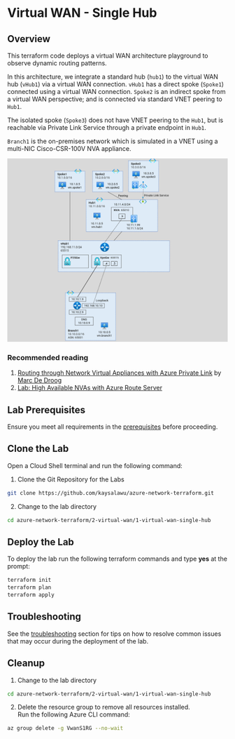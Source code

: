 
# Virtual WAN - Single Hub

## Overview

This terraform code deploys a virtual WAN architecture playground to observe dynamic routing patterns. 

In this architecture, we integrate a standard hub (`hub1`) to the virtual WAN hub (`vHub1`) via a virtual WAN connection. `vHub1` has a direct spoke (`Spoke1`) connected using a virtual WAN connection. `Spoke2` is an indirect spoke from a virtual WAN perspective; and is connected via standard VNET peering to `Hub1`. 

The isolated spoke (`Spoke3`) does not have VNET peering to the `Hub1`, but is reachable via Private Link Service through a private endpoint in `Hub1`.

`Branch1` is the on-premises network which is simulated in a VNET using a multi-NIC Cisco-CSR-100V NVA appliance.

![Virtual WAN - Single Hub](../../images/vwan-single-hub.png)

### Recommended reading

1. [Routing through Network Virtual Appliances with Azure Private Link](https://github.com/mddazure/azure-privatelink-routing) by [Marc De Droog](https://github.com/mddazure)
2. [Lab: High Available NVAs with Azure Route Server](https://github.com/dmauser/azure-routeserver/tree/main/ars-nhip#lab-high-available-nvas-with-azure-route-server)

## Lab Prerequisites

Ensure you meet all requirements in the [prerequisites](../../prerequisites/) before proceeding.

## Clone the Lab

Open a Cloud Shell terminal and run the following command:
1. Clone the Git Repository for the Labs
```sh
git clone https://github.com/kaysalawu/azure-network-terraform.git
```

2. Change to the lab directory
```sh
cd azure-network-terraform/2-virtual-wan/1-virtual-wan-single-hub
```

## Deploy the Lab

To deploy the lab run the following terraform commands and type **yes** at the prompt:
```sh
terraform init
terraform plan
terraform apply
```

## Troubleshooting

See the [troubleshooting](../../troubleshooting/) section for tips on how to resolve common issues that may occur during the deployment of the lab.

## Cleanup

1. Change to the lab directory
```sh
cd azure-network-terraform/2-virtual-wan/1-virtual-wan-single-hub
```

2. Delete the resource group to remove all resources installed.\
Run the following Azure CLI command:

```sh
az group delete -g VwanS1RG --no-wait
```
